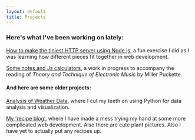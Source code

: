 ```yaml
---
layout: default
title: Projects
---
```


### Here's what I've been working on lately:

[How to make the tiniest HTTP server using Node.js](/node_http_server), a fun exercise I did as I was learning how different pieces fit together in web development.

[Some notes and Js calculators](/TTEM_math_helper), a work in progress to accompany the reading of *Theory and Technique of Electronic Music* by Miller Puckette.


#### And here are some older projects:

[Analysis of Weather Data](/The_Pile/weather), where I cut my teeth on using Python for data analysis and visualization.

[My 'recipe blog'](https://mopwatercake.fail), where I have made a mess trying my hand at some more complicated web development.  Also there are cute plant pictures.  Also I have yet to actually put any recipes up.
